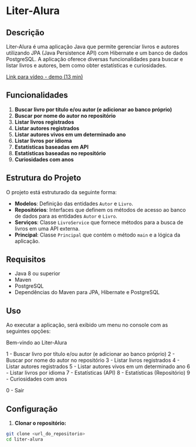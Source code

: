 # Liter-Alura

## Descrição

Liter-Alura é uma aplicação Java que permite gerenciar livros e autores utilizando JPA (Java Persistence API) com Hibernate e um banco de dados PostgreSQL. A aplicação oferece diversas funcionalidades para buscar e listar livros e autores, bem como obter estatísticas e curiosidades.

[Link para vídeo - demo (13 min)](https://youtu.be/S_Wtcx2KEOc)

## Funcionalidades

1. **Buscar livro por título e/ou autor (e adicionar ao banco próprio)**
2. **Buscar por nome do autor no repositório**
3. **Listar livros registrados**
4. **Listar autores registrados**
5. **Listar autores vivos em um determinado ano**
6. **Listar livros por idioma**
7. **Estatísticas baseadas em API**
8. **Estatísticas baseadas no repositório**
9. **Curiosidades com anos**

## Estrutura do Projeto

O projeto está estruturado da seguinte forma:

- **Modelos**: Definição das entidades `Autor` e `Livro`.
- **Repositórios**: Interfaces que definem os métodos de acesso ao banco de dados para as entidades `Autor` e `Livro`.
- **Serviços**: Classe `LivroService` que fornece métodos para a busca de livros em uma API externa.
- **Principal**: Classe `Principal` que contém o método `main` e a lógica da aplicação.

## Requisitos

- Java 8 ou superior
- Maven
- PostgreSQL
- Dependências do Maven para JPA, Hibernate e PostgreSQL

## Uso

Ao executar a aplicação, será exibido um menu no console com as seguintes opções:

Bem-vindo ao Liter-Alura

1 - Buscar livro por título e/ou autor (e adicionar ao banco próprio)
2 - Buscar por nome do autor no repositório
3 - Listar livros registrados
4 - Listar autores registrados
5 - Listar autores vivos em um determinado ano
6 - Listar livros por idioma
7 - Estatísticas (API)
8 - Estatísticas (Repositório)
9 - Curiosidades com anos

0 - Sair


## Configuração

1. **Clonar o repositório:**

```bash
git clone <url_do_repositorio>
cd liter-alura


